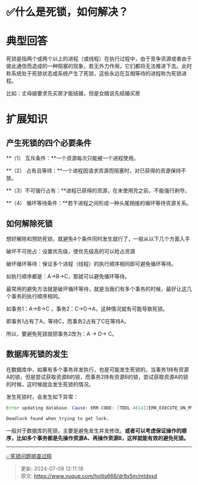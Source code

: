 # ✅什么是死锁，如何解决？

# 典型回答


死锁是指两个或两个以上的进程（或线程）在执行过程中，由于竞争资源或者由于彼此通信而造成的一种阻塞的现象，若无外力作用，它们都将无法推进下去。此时称系统处于死锁状态或系统产生了死锁，这些永远在互相等待的进程称为死锁进程。



比如：丈母娘要求先买房才能结婚，但是女婿说先结婚买房



# 扩展知识


## 产生死锁的四个必要条件
**（1） 互斥条件：**一个资源每次只能被一个进程使用。

**（2） 占有且等待：**一个进程因请求资源而阻塞时，对已获得的资源保持不放。

**（3）不可强行占有：**进程已获得的资源，在末使用完之前，不能强行剥夺。

**（4） 循环等待条件：**若干进程之间形成一种头尾相接的循环等待资源关系。



## 如何解除死锁


想好解除和预防死锁，就避免4个条件同时发生就行了，一般从以下几个方面入手



破坏不可抢占：设置优先级，使优先级高的可以抢占资源



破坏循环等待：保证多个进程（线程）的执行顺序相同即可避免循环等待。

如执行顺序都是：A->B->C，那就可以避免循环等待。

最常用的避免方法就是破坏循环等待，就是当我们有多个事务的时候，最好让这几个事务的执行顺序相同。

如事务1：A->B->C ，事务2：C->D->A，这种情况就有可能导致死锁。

即事务1占有了A，等待C，而事务2占有了C在等待A。

所以，要避免死锁就把事务2改为：A -> D-> C。





## 数据库死锁的发生


在数据库中，如果有多个事务并发执行，也是可能发生死锁的。当事务1持有资源A的锁，但是尝试获取资源B的锁，而事务2持有资源B的锁，尝试获取资源A的锁的时候，这时候就会发生死锁的情况。



发生死锁时，会发生如下异常：



```java
Error updating database. Cause: ERR-CODE: [TDDL-4614][ERR_EXECUTE_ON_MYSQL] 

Deadlock found when trying to get lock; 

```



一般对于数据库的死锁，主要是避免发生并发修改。**或者可以考虑保证操作的顺序，比如多个事务都是先操作资源A、再操作资源B，这样就能有效的避免死锁。**

****

[✅死锁问题排查过程](https://www.yuque.com/hollis666/dr9x5m/yywypm)



> 更新: 2024-07-08 12:11:18  
> 原文: <https://www.yuque.com/hollis666/dr9x5m/mtdxsd>